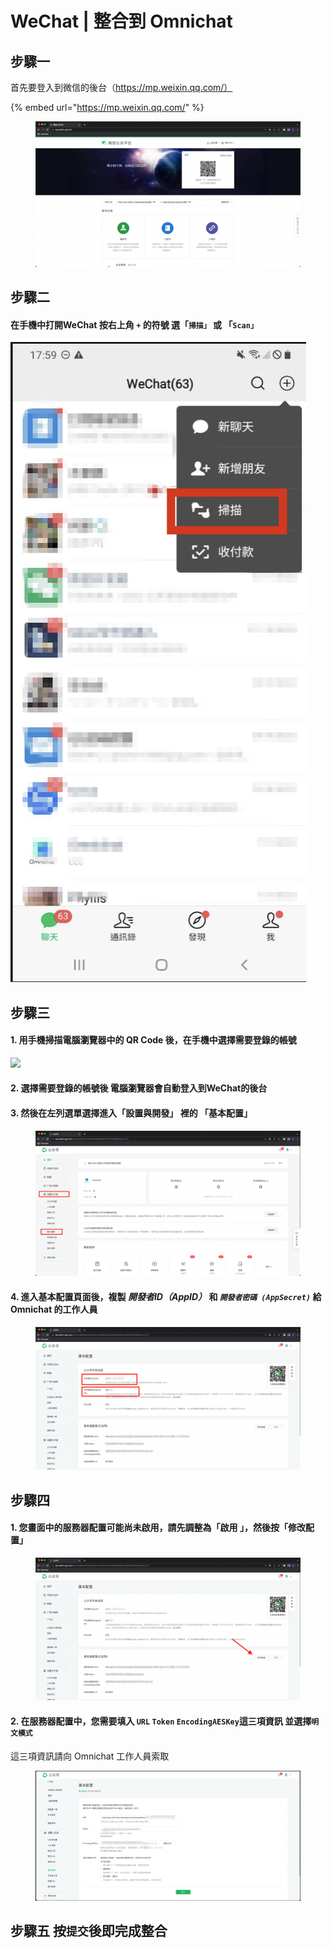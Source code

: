 # WeChat | 整合到 Omnichat

## 步驟一

首先要登入到微信的後台（https://mp.weixin.qq.com/）

{% embed url="https://mp.weixin.qq.com/" %}

<figure><img src="../../../.gitbook/assets/Screenshot 2022-11-08 at 6.23.27 PM.png" alt=""><figcaption></figcaption></figure>

## 步驟二

#### 在手機中打開WeChat 按右上角 `+` 的符號 選「`掃描」` 或 「`Scan」`

![](<../../../.gitbook/assets/Screenshot 2022-11-08 at 6.02.12 PM.png>)

## 步驟三

#### 1.  用手機掃描電腦瀏覽器中的 QR Code 後，在手機中選擇需要登錄的帳號

![](../../../.gitbook/assets/photo\_6293849598615204816\_y.jpeg)

#### 2.  選擇需要登錄的帳號後 電腦瀏覽器會自動登入到WeChat的後台&#x20;

#### 3.  然後在左列選單選擇進入「**設置與開發」** 裡的 「**基本配置」**

<figure><img src="../../../.gitbook/assets/Screenshot 2022-11-09 at 2.02.54 PM.png" alt=""><figcaption></figcaption></figure>

#### 4.  進入**基本配置頁面**後，複製 _**開發者ID（AppID）**_ 和 _**`開發者密碼 (AppSecret)`**_ 給 Omnichat 的工作人員

<figure><img src="../../../.gitbook/assets/Screenshot 2022-11-09 at 2.09.04 PM.png" alt=""><figcaption></figcaption></figure>

## 步驟四

#### 1.  您畫面中的服務器配置可能尚未啟用，請先調整為「啟用 」，然後按「修改配置」

<figure><img src="../../../.gitbook/assets/Screenshot 2022-11-09 at 2.09.04 PM copy.png" alt=""><figcaption></figcaption></figure>

#### 2. 在服務器配置中，您需要填入 `URL` `Token` `EncodingAESKey`這三項資訊 並選擇`明文模式`&#x20;

這三項資訊請向 Omnichat 工作人員索取

<figure><img src="../../../.gitbook/assets/Screenshot 2022-11-09 at 2.19.20 PM.png" alt=""><figcaption></figcaption></figure>

## 步驟五 按`提交`後即完成整合



